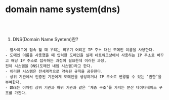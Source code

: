 # domain name system(dns)

<br /><br />

1. DNS(Domain Name Syetem)란?

```
- 웹사이트에 접속 할 때 우리는 외우기 어려운 IP 주소 대신 도메인 이름을 사용한다.
- 도메인 이름을 사용했을 때 입력한 도메인을 실제 네트워크상에서 사용하는 IP 주소로 바꾸고 해당 IP 주소로 접속하는 과정이 필요한데 이러한 과정,
전체 시스템을 DNS(도메인 네임 시스템)라고 한다.
- 이러한 시스템은 전세계적으로 약속된 규칙을 공유한다.
- 상위 기관에서 인증된 기관에게 도메인을 생성하거나 IP 주소로 변경할 수 있는 ‘권한’을 부여한다.
- DNS는 이처럼 상위 기관과 하위 기관과 같은 ‘계층 구조’를 가지는 분산 데이터베이스 구조를 가진다.
```
